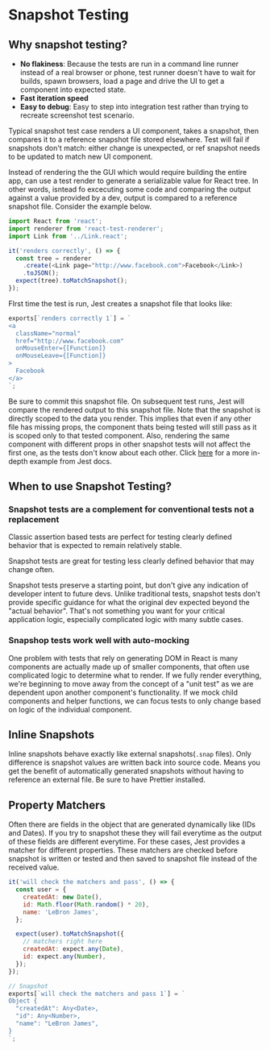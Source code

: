 # Snapshot Testing
## Why snapshot testing?
* **No flakiness**: Because the tests are run in a command line runner instead of a real browser or phone, test runner doesn't have to wait for builds, spawn browsers, load a page and drive the UI to get a component into expected state. 
* **Fast iteration speed**
* **Easy to debug**: Easy to step into integration test rather than trying to recreate screenshot test scenario. 

Typical snapshot test case renders a UI component, takes a snapshot, then compares it to a reference snapshot file stored elsewhere. Test will fail if snapshots don't match: either change is unexpected, or ref snapshot needs to be updated to match new UI component. 

Instead of rendering the the GUI which would require building the entire app, can use a test render to generate a serializable value for React tree. In other words, isntead fo excecuting some code and comparing the output against a value provided by a dev, output is compared to a reference snapshot file. Consider the example below. 
```js
import React from 'react';
import renderer from 'react-test-renderer';
import Link from '../Link.react';

it('renders correctly', () => {
  const tree = renderer
    .create(<Link page="http://www.facebook.com">Facebook</Link>)
    .toJSON();
  expect(tree).toMatchSnapshot();
});
```

FIrst time the test is run, Jest creates a snapshot file that looks like: 
```js
exports[`renders correctly 1`] = `
<a
  className="normal"
  href="http://www.facebook.com"
  onMouseEnter={[Function]}
  onMouseLeave={[Function]}
>
  Facebook
</a>
`;
```

Be sure to commit this snapshot file. On subsequent test runs, Jest will compare the rendered output to this snapshot file. Note that the snapshot is directly scoped to the data you render. This implies that even if any other file has missing props, the component thats being tested will still pass as it is scoped only to that tested component. Also, rendering the same component with different props in other snapshot tests will not affect the first one, as the tests don't know about each other. Click [here](https://jestjs.io/blog/2016/07/27/jest-14.html) for a more in-depth example from Jest docs. 

## When to use Snapshot Testing? 
### Snapshot tests are a complement for conventional tests not a replacement 
Classic assertion based tests are perfect for testing clearly defined behavior that is expected to remain relatively stable. 

Snapshot tests are great for testing less clearly defined behavior that may change often. 

Snapshot tests preserve a starting point, but don't give any indication of developer intent to future devs. Unlike traditional tests, snapshot tests don't provide specific guidance for what the original dev expected beyond the "actual behavior". That's not something you want for your critical application logic, especially complicated logic with many subtle cases. 

### Snapshop tests work well with auto-mocking 
One problem with tests that rely on generating DOM in React is many components are actually made up of smaller components, that often use complicated logic to determine what to render. If we fully render everything, we're beginning to move away from the concept of a "unit test" as we are dependent upon another component's functionality. If we mock child components and helper functions, we can focus tests to only change based on logic of the individual component. 

## Inline Snapshots
Inline snapshots behave exactly like external snapshots(`.snap` files). Only difference is snapshot values are written back into source code. Means you get the benefit of automatically generated snapshots without having to reference an external file. Be sure to have Prettier installed. 

## Property Matchers
Often there are fields in the object that are generated dynamically like (IDs and Dates). If you try to snapshot these they will fail everytime as the output of these fields are different everytime. For these cases, Jest provides a matcher for different properties. These matchers are checked before snapshot is written or tested and then saved to snapshot file instead of the received value. 
```js
it('will check the matchers and pass', () => {
  const user = {
    createdAt: new Date(),
    id: Math.floor(Math.random() * 20),
    name: 'LeBron James',
  };

  expect(user).toMatchSnapshot({
    // matchers right here 
    createdAt: expect.any(Date),
    id: expect.any(Number),
  });
});

// Snapshot
exports[`will check the matchers and pass 1`] = `
Object {
  "createdAt": Any<Date>,
  "id": Any<Number>,
  "name": "LeBron James",
}
`;
```